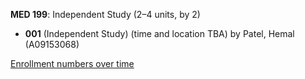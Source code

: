 **MED 199**: Independent Study (2–4 units, by 2)

- **001** (Independent Study) (time and location TBA) by Patel, Hemal (A09153068)

[Enrollment numbers over time](./MED199.tsv)
